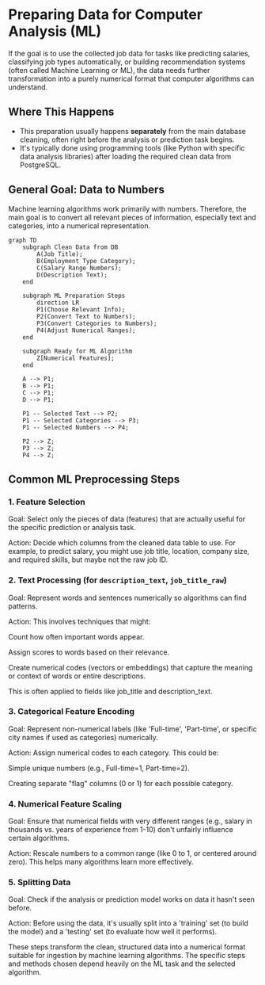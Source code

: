 # Preparing Data for Computer Analysis (ML)

If the goal is to use the collected job data for tasks like predicting salaries, classifying job types automatically, or building recommendation systems (often called Machine Learning or ML), the data needs further transformation into a purely numerical format that computer algorithms can understand.

## Where This Happens

*   This preparation usually happens **separately** from the main database cleaning, often right before the analysis or prediction task begins.
*   It's typically done using programming tools (like Python with specific data analysis libraries) after loading the required clean data from PostgreSQL.

## General Goal: Data to Numbers

Machine learning algorithms work primarily with numbers. Therefore, the main goal is to convert all relevant pieces of information, especially text and categories, into a numerical representation.

```mermaid
graph TD
    subgraph Clean Data from DB
        A(Job Title);
        B(Employment Type Category);
        C(Salary Range Numbers);
        D(Description Text);
    end

    subgraph ML Preparation Steps
        direction LR
        P1(Choose Relevant Info);
        P2(Convert Text to Numbers);
        P3(Convert Categories to Numbers);
        P4(Adjust Numerical Ranges);
    end

    subgraph Ready for ML Algorithm
        Z[Numerical Features];
    end

    A --> P1;
    B --> P1;
    C --> P1;
    D --> P1;

    P1 -- Selected Text --> P2;
    P1 -- Selected Categories --> P3;
    P1 -- Selected Numbers --> P4;

    P2 --> Z;
    P3 --> Z;
    P4 --> Z;
```

## Common ML Preprocessing Steps

### 1. Feature Selection
Goal: Select only the pieces of data (features) that are actually useful for the specific prediction or analysis task.

Action: Decide which columns from the cleaned data table to use. For example, to predict salary, you might use job title, location, company size, and required skills, but maybe not the raw job ID.

### 2. Text Processing (for `description_text`, `job_title_raw`)

Goal: Represent words and sentences numerically so algorithms can find patterns.

Action: This involves techniques that might:

Count how often important words appear.

Assign scores to words based on their relevance.

Create numerical codes (vectors or embeddings) that capture the meaning or context of words or entire descriptions.

This is often applied to fields like job_title and description_text.
### 3. Categorical Feature Encoding

Goal: Represent non-numerical labels (like 'Full-time', 'Part-time', or specific city names if used as categories) numerically.

Action: Assign numerical codes to each category. This could be:

Simple unique numbers (e.g., Full-time=1, Part-time=2).

Creating separate "flag" columns (0 or 1) for each possible category.

### 4. Numerical Feature Scaling

Goal: Ensure that numerical fields with very different ranges (e.g., salary in thousands vs. years of experience from 1-10) don't unfairly influence certain algorithms.

Action: Rescale numbers to a common range (like 0 to 1, or centered around zero). This helps many algorithms learn more effectively.

### 5. Splitting Data
Goal: Check if the analysis or prediction model works on data it hasn't seen before.

Action: Before using the data, it's usually split into a 'training' set (to build the model) and a 'testing' set (to evaluate how well it performs).

These steps transform the clean, structured data into a numerical format suitable for ingestion by machine learning algorithms. The specific steps and methods chosen depend heavily on the ML task and the selected algorithm.